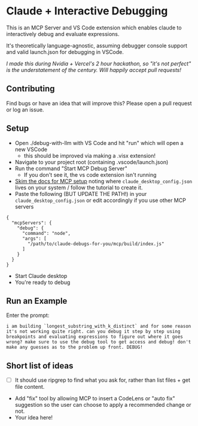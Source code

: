 # Claude + Interactive Debugging

This is an MCP Server and VS Code extension which enables claude to interactively debug and evaluate expressions.

It's theoretically language-agnostic, assuming debugger console support and valid launch.json for debugging in VSCode.

_I made this during Nvidia + Vercel's 2 hour hackathon, so "it's not perfect" is the understatement of the century. Will happily accept pull requests!_

## Contributing

Find bugs or have an idea that will improve this? Please open a pull request or log an issue.


## Setup

- Open ./debug-with-llm with VS Code and hit "run" which will open a new VSCode
    - this should be improved via making a .visx extension!
- Navigate to your project root (containing .vscode/launch.json)
- Run the command "Start MCP Debug Server"
    - If you don't see it, the vs code extension isn't running
- [Skim the docs for MCP setup](https://modelcontextprotocol.io/quickstart/user) noting where `claude_desktop_config.json` lives on your system / follow the tutorial to create it.
- Paste the following (BUT UPDATE THE PATH!) in your `claude_desktop_config.json` or edit accordingly if you use other MCP servers

```
{
  "mcpServers": {
    "debug": {
      "command": "node",
      "args": [
        "/path/to/claude-debugs-for-you/mcp/build/index.js"
      ]
    }
  }
}
```

- Start Claude desktop
- You're ready to debug


## Run an Example

Enter the prompt:

```
i am building `longest_substring_with_k_distinct` and for some reason it's not working quite right. can you debug it step by step using breakpoints and evaluating expressions to figure out where it goes wrong? make sure to use the debug tool to get access and debug! don't make any guesses as to the problem up front. DEBUG!
```


## Short list of ideas

- [ ] It should use ripgrep to find what you ask for, rather than list files + get file content.
- Add "fix" tool by allowing MCP to insert a CodeLens or "auto fix" suggestion so the user can choose to apply a recommended change or not.
- Your idea here!